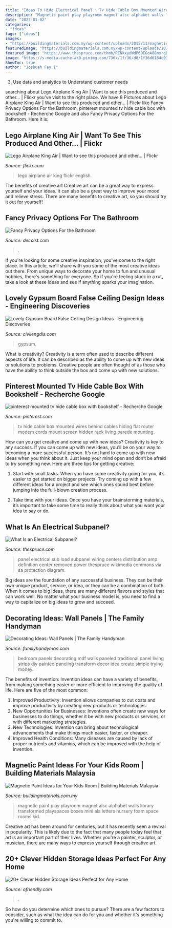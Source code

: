 ```yaml
---
title: "Ideas To Hide Electrical Panel : Tv Hide Cable Box Mounted Wires Behind Cables Hiding Flat Router Modem Cords Mount Screen Hidden Rack Living Parede Mounting"
description: "Magnetic paint play playroom magnet alsc alphabet walls library transformed playspaces boxes mini ala letters nursery foam space rooms kid"
date: "2023-01-02"
categories:
- "ideas"
tags: ["ideas"]
images:
- "https://buildingmaterials.com.my/wp-content/uploads/2015/11/magnetic-paint-1.jpg"
featuredImage: "https://buildingmaterials.com.my/wp-content/uploads/2015/11/magnetic-paint-1.jpg"
featured_image: "https://www.thespruce.com/thmb/RENkxydWdP69EGoA88mxrgbgkU8=/1500x2000/filters:fill(auto,1)/Electrical_panel_and_subpanel_with_cover_removed_from_subpanel-588639bc5f9b58bdb38ad559.jpg"
image: "https://s-media-cache-ak0.pinimg.com/736x/1f/36/d0/1f36d0184c03528ee3a5db3911da171e.jpg"
ShowToc: true
author: "Joshuah Fay I"
---
```



3. Use data and analytics to Understand customer needs 

	

		
searching about Lego Airplane King Air | Want to see this produced and other… | Flickr you've visit to the right place. We have 8 Pictures about Lego Airplane King Air | Want to see this produced and other… | Flickr like Fancy Privacy Options For the Bathroom, pinterest mounted tv hide cable box with bookshelf - Recherche Google and also Fancy Privacy Options For the Bathroom. Here it is:
		
    
## Lego Airplane King Air | Want To See This Produced And Other… | Flickr

<img loading=lazy src="https://c1.staticflickr.com/9/8085/8597852277_4116bc4541_b.jpg" onerror="this.onerror=null;this.src='https://tse2.mm.bing.net/th?id=OIP.UuA3yzsAfcf_6DVHbXfqggHaJ4&amp;pid=15.1';" alt="Lego Airplane King Air | Want to see this produced and other… | Flickr">

_Source: flickr.com_

>lego airplane air king flickr english. 

	

The benefits of creative art
Creative art can be a great way to express yourself and your ideas. It can also be a great way to improve your mood and relieve stress. There are many benefits to creative art, so you should try it out for yourself!

    
## Fancy Privacy Options For The Bathroom

<img loading=lazy src="https://cdn.decoist.com/wp-content/uploads/2013/03/bathroom-privacy-wall.jpg" onerror="this.onerror=null;this.src='https://tse1.mm.bing.net/th?id=OIP.b4wCRi8776Fcp0hs3sMTewHaLI&amp;pid=15.1';" alt="Fancy Privacy Options For the Bathroom">

_Source: decoist.com_

>. 

	

If you're looking for some creative inspiration, you've come to the right place. In this article, we'll share with you some of the most creative ideas out there. From unique ways to decorate your home to fun and unusual hobbies, there's something for everyone. So if you're feeling stuck in a rut, take a look at these ideas and see if anything sparks your imagination.

    
## Lovely Gypsum Board False Ceiling Design Ideas - Engineering Discoveries

<img loading=lazy src="https://civilengdis.com/wp-content/uploads/2021/05/147753467_3266585636779269_6018899828625454323_n-499x600.jpg" onerror="this.onerror=null;this.src='https://tse4.mm.bing.net/th?id=OIP.iFbDT9RWh3H3yMW63m6P2QHaI5&amp;pid=15.1';" alt="Lovely Gypsum Board False Ceiling Design Ideas - Engineering Discoveries">

_Source: civilengdis.com_

>gypsum. 

	

What is creativity?
Creativity is a term often used to describe different aspects of life. It can be described as the ability to come up with new ideas or solutions to problems. Creative people are often thought of as those who have the ability to think outside the box and come up with new solutions.

    
## Pinterest Mounted Tv Hide Cable Box With Bookshelf - Recherche Google

<img loading=lazy src="https://s-media-cache-ak0.pinimg.com/736x/1f/36/d0/1f36d0184c03528ee3a5db3911da171e.jpg" onerror="this.onerror=null;this.src='https://tse3.mm.bing.net/th?id=OIP.5-Vxub8ZIW1T5Nnt6UmB1gHaJ3&amp;pid=15.1';" alt="pinterest mounted tv hide cable box with bookshelf - Recherche Google">

_Source: pinterest.com_

>tv hide cable box mounted wires behind cables hiding flat router modem cords mount screen hidden rack living parede mounting. 

	

How can you get creative and come up with new ideas?
Creativity is key to any success. If you can come up with new ideas, you’ll be on your way to becoming a more successful person. It’s not hard to come up with new ideas when you think about it. Just keep your mind open and don’t be afraid to try something new. Here are three tips for getting creative:
1. Start with small tasks. When you have some creativity going for you, it’s easier to get started on bigger projects. Try coming up with a few different ideas for a project and see which ones sound best before jumping into the full-blown creation process.

2. Take time with your ideas. Once you have your brainstorming materials, it’s important to take some time to really think about what you want your idea to say or do.

    
## What Is An Electrical Subpanel?

<img loading=lazy src="https://www.thespruce.com/thmb/RENkxydWdP69EGoA88mxrgbgkU8=/1500x2000/filters:fill(auto,1)/Electrical_panel_and_subpanel_with_cover_removed_from_subpanel-588639bc5f9b58bdb38ad559.jpg" onerror="this.onerror=null;this.src='https://tse1.mm.bing.net/th?id=OIP.pCCqM41nNNGWYQemsR02SwHaJ4&amp;pid=15.1';" alt="What Is an Electrical Subpanel?">

_Source: thespruce.com_

>panel electrical sub load subpanel wiring centers distribution amp definition center removed power thespruce wikimedia commons via sa protection diagram. 

	

Big ideas are the foundation of any successful business. They can be their own unique product, service, or idea, or they can be a combination of both. When it comes to big ideas, there are many different flavors and styles that can work well. No matter what your business model is, you need to find a way to capitalize on big ideas to grow and succeed.

    
## Decorating Ideas: Wall Panels | The Family Handyman

<img loading=lazy src="https://cdn2.tmbi.com/TFH/Projects/FH07NOV_TRAWAL_01.JPG" onerror="this.onerror=null;this.src='https://tse4.mm.bing.net/th?id=OIP.n1Ksug-aVO-GkyzdI0bcyAHaHa&amp;pid=15.1';" alt="Decorating Ideas: Wall Panels | The Family Handyman">

_Source: familyhandyman.com_

>bedroom panels decorating mdf walls paneled traditional panel living strips diy painted paneling transform decor idea create simple trying money. 

	

The benefits of invention:
Invention ideas can have a variety of benefits, from making something easier or more efficient to improving the quality of life. Here are five of the most common: 
1. Improved Productivity: Invention allows companies to cut costs and improve productivity by creating new products or technologies.
2. New Opportunities for Businesses: Inventions often create new ways for businesses to do things, whether it be with new products or services, or with different marketing strategies.
3. New Technologies: Invention can bring about technological advancements that make things much easier, faster, or cheaper.
4. Improved Health Conditions: Many diseases are caused by lack of proper nutrients and vitamins, which can be improved with the help of invention. 
    
## Magnetic Paint Ideas For Your Kids Room | Building Materials Malaysia

<img loading=lazy src="https://buildingmaterials.com.my/wp-content/uploads/2015/11/magnetic-paint-1.jpg" onerror="this.onerror=null;this.src='https://tse1.mm.bing.net/th?id=OIP.F64_ZpEOaXxj5TjrEIzRPQHaJ3&amp;pid=15.1';" alt="Magnetic Paint Ideas for Your Kids Room | Building Materials Malaysia">

_Source: buildingmaterials.com.my_

>magnetic paint play playroom magnet alsc alphabet walls library transformed playspaces boxes mini ala letters nursery foam space rooms kid. 

	

Creative art has been around for centuries, but it has recently seen a revival in popularity. This is likely due to the fact that many people today feel that art is an important part of their lives. Whether you're a painter, sculptor, or musician, there are many ways to express yourself through creative art.

    
## 20+ Clever Hidden Storage Ideas Perfect For Any Home

<img loading=lazy src="https://ofriendly.com/wp-content/uploads/2017/02/hidden-storage/26-hidden-storage-ideas.jpg" onerror="this.onerror=null;this.src='https://tse1.mm.bing.net/th?id=OIP.0DFsfYO-BExCh62nH4h7GQHaLI&amp;pid=15.1';" alt="20+ Clever Hidden Storage Ideas Perfect for Any Home">

_Source: ofriendly.com_

>. 

	

So how do you determine which ones to pursue? There are a few factors to consider, such as what the idea can do for you and whether it's something you're willing to commit to.

